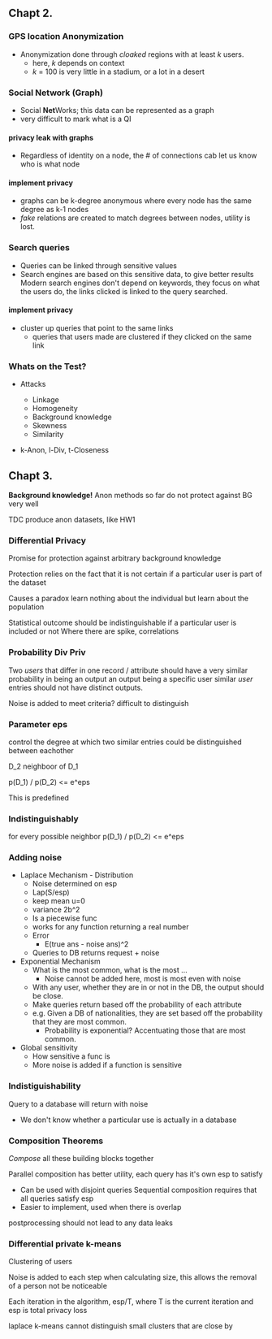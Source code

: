 ## Chapt 2.

### GPS location Anonymization
- Anonymization done through *cloaked* regions with at least *k* users.
    - here, *k* depends on context
    - *k* = 100 is very little in a stadium, or a lot in a desert

### Social Network (Graph)
- Social **Net**Works; this data can be represented as a graph
- very difficult to mark what is a QI
#### privacy leak with graphs
- Regardless of identity on a node, the # of connections cab let us know who is what node
#### implement privacy
- graphs can be k-degree anonymous where every node has the same degree as k-1 nodes
- *fake* relations are created to match degrees between nodes, utility is lost.

### Search queries
- Queries can be linked through sensitive values
- Search engines are based on this sensitive data, to give better results
    Modern search engines don't depend on keywords, they focus on what the users do, the links clicked is linked to the query searched.
#### implement privacy
- cluster up queries that point to the same links
  - queries that users made are clustered if they clicked on the same link

### Whats on the Test?
- Attacks
  - Linkage
  - Homogeneity
  - Background knowledge
  - Skewness
  - Similarity

- k-Anon, l-Div, t-Closeness

## Chapt 3.

**Background knowledge!**
Anon methods so far do not protect against BG very well

TDC produce anon datasets, like HW1

### Differential Privacy
Promise for protection against arbitrary background knowledge

Protection relies on the fact that it is not certain if a particular user is part of the dataset

Causes a paradox
    learn nothing about the individual but learn about the population

Statistical outcome should be indistinguishable if a particular user is included or not
    Where there are spike, correlations

### Probability Div Priv
Two *users* that differ in one record / attribute should have a very similar probability in being an output
    an output being a specific user
    similar *user* entries should not have distinct outputs.

Noise is added to meet criteria? difficult to distinguish

### Parameter eps
control the degree at which two similar entries could be distinguished between eachother

D_2 neighboor of D_1

p(D_1) / p(D_2) <= e^eps

This is predefined

### Indistinguishably
for every possible neighbor
p(D_1) / p(D_2) <= e^eps

### Adding noise
- Laplace Mechanism - Distribution
  - Noise determined on esp
  - Lap(S/esp)
  - keep mean u=0
  - variance 2b^2
  - Is a piecewise func
  - works for any function returning a real number
  - Error
    - E(true ans - noise ans)^2
  - Queries to DB returns request + noise
- Exponential Mechanism
  - What is the most common, what is the most ...
    - Noise cannot be added here, most is most even with noise
  - With any user, whether they are in or not in the DB, the output should be close.
  - Make queries return based off the probability of each attribute
  - e.g.    Given a DB of nationalities, they are set based off the probability that they are most common.
    - Probability is exponential? Accentuating those that are most common.
- Global sensitivity
  - How sensitive a func is
  - More noise is added if a function is sensitive

### Indistiguishability
Query to a database will return with noise
- We don't know whether a particular use is actually in a database

### Composition Theorems
*Compose* all these building blocks together

Parallel composition has better utility, each query has it's own esp to satisfy
- Can be used with disjoint queries
Sequential composition requires that all queries satisfy esp
- Easier to implement, used when there is overlap

postprocessing should not lead to any data leaks

### Differential private k-means

Clustering of users

Noise is added to each step when calculating size, this allows the removal of a person not be noticeable

Each iteration in the algorithm, esp/T, where T is the current iteration and esp is total privacy loss

laplace k-means cannot distinguish small clusters that are close by